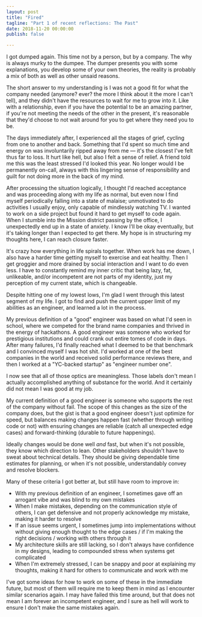 ```yaml
---
layout: post
title: "Fired"
tagline: "Part 1 of recent reflections: The Past"
date: 2018-11-20 00:00:00
publish: false

---
```


I got dumped again. This time not by a person, but by a company. The why is 
always murky to the dumpee. The dumper presents you with some explanations, you 
develop some of your own theories, the reality is probably a mix of both as well 
as other unsaid reasons.

The short answer to my understanding is I was not a good fit for what the 
company needed (anymore? ever? the more I think about it the more I can't tell), 
and they didn't have the resources to wait for me to grow into it.  Like with a 
relationship, even if you have the potential to be an amazing partner, if you're 
not meeting the needs of the other in the present, it's reasonable that they'd 
choose to not wait around for you to get where they need you to be.

The days immediately after, I experienced all the stages of grief, cycling from 
one to another and back. Something that I'd spent so much time and energy on was 
involuntarily ripped away from me &mdash; it's the closest I've felt thus far to 
loss. It hurt like hell, but also I felt a sense of relief. A friend told me 
this was the least stressed I'd looked this year. No longer would I be 
permanently on-call, always with this lingering sense of responsibility and 
guilt for not doing more in the back of my mind.

After processing the situation logically, I thought I'd reached acceptance and 
was proceeding along with my life as normal, but even now I find myself 
periodically falling into a state of malaise; unmotivated to do activities I 
usually enjoy, only capable of mindlessly watching TV. I wanted to work on a 
side project but found it hard to get myself to code again. When I stumble into 
the Mission district passing by the office, I unexpectedly end up in a state of 
anxiety. I know I'll be okay eventually, but it's taking longer than I expected 
to get there. My hope is in structuring my thoughts here, I can reach closure 
faster.

It's crazy how everything in life spirals together. When work has me down, I 
also have a harder time getting myself to exercise and eat healthy. Then I get 
groggier and more drained by social interaction and I want to do even less. I 
have to constantly remind my inner critic that being lazy, fat, unlikeable, 
and/or incompetent are not parts of my identity, just my perception of my 
current state, which is changeable.

Despite hitting one of my lowest lows, I'm glad I went through this latest 
segment of my life. I got to find and push the current upper limit of my 
abilities as an engineer, and learned a lot in the process.

My previous definition of a "good" engineer was based on what I'd seen in 
school, where we competed for the brand name companies and thrived in the energy 
of hackathons. A good engineer was someone who worked for prestigious 
institutions and could crank out entire tomes of code in days. After many 
failures, I'd finally reached what I deemed to be that benchmark and I convinced 
myself I was hot shit. I'd worked at one of the best companies in the world and 
received solid performance reviews there, and then I worked at a "YC-backed 
startup" as "engineer number one".

I now see that all of those optics are meaningless. Those labels don't mean I 
actually accomplished anything of substance for the world. And it certainly did 
not mean I was good at my job.

My current definition of a good engineer is someone who supports the rest of the 
company without fail. The scope of this changes as the size of the company does, 
but the gist is that a good engineer doesn't just optimize for speed, but 
balances making changes happen fast (whether through writing code or not) with 
ensuring changes are reliable (catch all unexpected edge cases) and 
forward-thinking (durable to future happenings).

Ideally changes would be done well _and_ fast, but when it's not possible, they 
know which direction to lean. Other stakeholders shouldn't have to sweat about 
technical details. They should be giving dependable time estimates for planning, 
or when it's not possible, understandably convey and resolve blockers.

Many of these criteria I got better at, but still have room to improve in:
- With my previous definition of an engineer, I sometimes gave off an arrogant 
  vibe and was blind to my own mistakes
- When I make mistakes, depending on the communication style of others, I can 
  get defensive and not properly acknowledge my mistake, making it harder to 
  resolve
- If an issue seems urgent, I sometimes jump into implementations without 
  without giving enough thought to the edge cases / if I'm making the right 
  decisions / working with others through it
- My architecture skills are still lacking, so I don't always have confidence in 
  my designs, leading to compounded stress when systems get complicated
- When I'm extremely stressed, I can be snappy and poor at explaining my 
  thoughts, making it hard for others to communicate and work with me

I've got some ideas for how to work on some of these in the immediate future, 
but most of them will require me to keep them in mind as I encounter similar 
scenarios again. I may have failed this time around, but that does not mean I am 
forever an incompetent engineer, and I sure as hell will work to ensure I don't 
make the same mistakes again.
